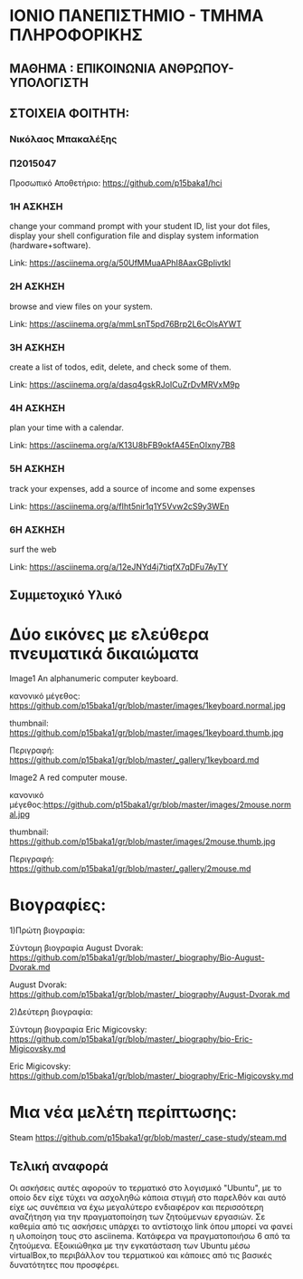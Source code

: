 # ΙΟΝΙΟ ΠΑΝΕΠΙΣΤΗΜΙΟ - ΤΜΗΜΑ ΠΛΗΡΟΦΟΡΙΚΗΣ
## ΜΑΘΗΜΑ : ΕΠΙΚΟΙΝΩΝΙΑ ΑΝΘΡΩΠΟΥ-ΥΠΟΛΟΓΙΣΤΗ
## ΣΤΟΙΧΕΙΑ ΦΟΙΤΗΤΗ:
### Νικόλαος Μπακαλέξης
### Π2015047
Προσωπικό Αποθετήριο: https://github.com/p15baka1/hci

### 1Η ΑΣΚΗΣΗ
change your command prompt with your student ID, list your dot files, display your shell configuration file and display system information (hardware+software).

Link: https://asciinema.org/a/50UfMMuaAPhI8AaxGBpIivtkl

### 2Η ΑΣΚΗΣΗ
browse and view files on your system.

Link: https://asciinema.org/a/mmLsnT5pd76Brp2L6cOlsAYWT

### 3Η ΑΣΚΗΣΗ
create a list of todos, edit, delete, and check some of them.

Link: https://asciinema.org/a/dasq4gskRJoICuZrDvMRVxM9p

### 4Η ΑΣΚΗΣΗ
plan your time with a calendar.

Link: https://asciinema.org/a/K13U8bFB9okfA45EnOIxny7B8

### 5Η ΑΣΚΗΣΗ
track your expenses,	add a source of income and some expenses

Link: https://asciinema.org/a/fIht5nir1q1Y5Vvw2cS9y3WEn

### 6Η ΑΣΚΗΣΗ
surf the web

Link: https://asciinema.org/a/12eJNYd4j7tiqfX7qDFu7AyTY


## Συμμετοχικό Υλικό
# Δύο εικόνες με ελεύθερα πνευματικά δικαιώματα
Image1 An alphanumeric computer keyboard.

κανονικό μέγεθος: https://github.com/p15baka1/gr/blob/master/images/1keyboard.normal.jpg

thumbnail: https://github.com/p15baka1/gr/blob/master/images/1keyboard.thumb.jpg

Περιγραφή: https://github.com/p15baka1/gr/blob/master/_gallery/1keyboard.md

Image2 A red computer mouse.

κανονικό μέγεθος:https://github.com/p15baka1/gr/blob/master/images/2mouse.normal.jpg

thumbnail: https://github.com/p15baka1/gr/blob/master/images/2mouse.thumb.jpg

Περιγραφή: https://github.com/p15baka1/gr/blob/master/_gallery/2mouse.md

# Βιογραφίες:
1)Πρώτη βιογραφία:

Σύντομη βιογραφία August Dvorak: https://github.com/p15baka1/gr/blob/master/_biography/Bio-August-Dvorak.md

August Dvorak: https://github.com/p15baka1/gr/blob/master/_biography/August-Dvorak.md


2)Δεύτερη βιογραφία:

Σύντομη βιογραφία Eric Migicovsky: https://github.com/p15baka1/gr/blob/master/_biography/bio-Eric-Migicovsky.md

Eric Migicovsky: https://github.com/p15baka1/gr/blob/master/_biography/Eric-Migicovsky.md

# Μια νέα μελέτη περίπτωσης:
Steam https://github.com/p15baka1/gr/blob/master/_case-study/steam.md

## Τελική αναφορά
Οι ασκήσεις αυτές αφορούν το τερματικό στο λογισμικό "Ubuntu", με το οποίο δεν είχε τύχει να ασχοληθώ κάποια στιγμή στο παρελθόν και αυτό είχε ως συνέπεια να έχω μεγαλύτερο ενδιαφέρον και περισσότερη αναζήτηση για την πραγματοποίηση των ζητούμενων εργασιών. Σε καθεμία από τις ασκήσεις υπάρχει το αντίστοιχο link όπου μπορεί να φανεί η υλοποίηση τους στο asciinema. Κατάφερα να πραγματοποιήσω 6 από τα ζητούμενα. Εξοικιώθηκα με την εγκατάσταση των Ubuntu μέσω virtualBox,το περιβάλλον του τερματικού και κάποιες από τις βασικές δυνατότητες που προσφέρει.

